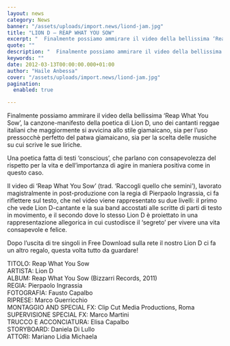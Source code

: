 ```yaml
---
layout: news
category: News
banner: "/assets/uploads/import.news/liond-jam.jpg"
title: "LION D – REAP WHAT YOU SOW"
excerpt: "  Finalmente possiamo ammirare il video della bellissima ‘Reap What You Sow’, la canzone-manifesto della poetica di Lion D, uno dei cantanti reggae italiani che maggiormente si avvicina allo stile giamaicano, sia per l’uso pressocchè perfetto del patwa giamaicano, sia per la scelta delle musiche su cui scrive le sue liriche. Una poetica fatta di [&hellip"
quote: ""
description: "  Finalmente possiamo ammirare il video della bellissima ‘Reap What You Sow’, la canzone-manifesto della poetica di Lion D, uno dei cantanti reggae italiani che maggiormente si avvicina allo stile giamaicano, sia per l’uso pressocchè perfetto del patwa giamaicano, sia per la scelta delle musiche su cui scrive le sue liriche. Una poetica fatta di [&hellip"
keywords: ""
date: 2012-03-13T00:00:00.000+01:00
author: "Haile Anbessa"
cover: "/assets/uploads/import.news/liond-jam.jpg"
pagination:
  enabled: true

---
```


Finalmente possiamo ammirare il video della bellissima ‘Reap What You Sow’, la canzone-manifesto della poetica di Lion D, uno dei cantanti reggae italiani che maggiormente si avvicina allo stile giamaicano, sia per l’uso pressocchè perfetto del patwa giamaicano, sia per la scelta delle musiche su cui scrive le sue liriche.

Una poetica fatta di testi ‘conscious’, che parlano con consapevolezza del rispetto per la vita e dell’importanza di agire in maniera positiva come in questo caso.

Il video di ‘Reap What You Sow’ (trad. ‘Raccogli quello che semini’), lavorato magistralmente in post-produzione con la regia di Pierpaolo Ingrassia, ci fa riflettere sul testo, che nel video viene rappresentato su due livelli: il primo che vede Lion D-cantante e la sua band accostati alle scritte di parti di testo in movimento, e il secondo dove lo stesso Lion D è proiettato in una rappresentazione allegorica in cui custodisce il ‘segreto’ per vivere una vita consapevole e felice.

Dopo l’uscita di tre singoli in Free Download sulla rete il nostro Lion D ci fa un altro regalo, questa volta tutto da guardare!

TITOLO: Reap What You Sow  
ARTISTA: Lion D  
ALBUM: Reap What You Sow (Bizzarri Records, 2011)  
REGIA: Pierpaolo Ingrassia  
FOTOGRAFIA: Fausto Capalbo  
RIPRESE: Marco Guerricchio  
MONTAGGIO AND SPECIAL FX: Clip Cut Media Productions, Roma  
SUPERVISIONE SPECIAL FX: Marco Martini  
TRUCCO E ACCONCIATURA: Elisa Capalbo  
STORYBOARD: Daniela Di Lullo  
ATTORI: Mariano Lidia Michaela
